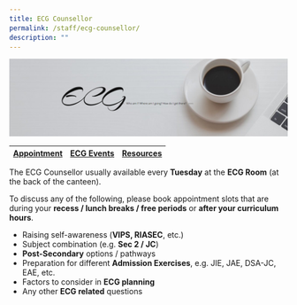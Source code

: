 ```yaml
---
title: ECG Counsellor
permalink: /staff/ecg-counsellor/
description: ""
---
```

![](/images/ECG.jpg)

| [Appointment](https://moeecg.appointeze.com/onlinelink/KathrineYang) 	| [ECG Events](https://www.myskillsfuture.gov.sg/content/student/en/secondary/education-guide/events.html) 	| [Resources](https://staging.dnskg7mp0u9ot.amplifyapp.com/ecg-resources/) 	|
|:---:	|:---:	|:---:	|

The ECG Counsellor usually available every **Tuesday** at the **ECG Room** (at the back of the canteen).

To discuss any of the following, please book appointment slots that are during your **recess / lunch breaks / free periods** or **after your curriculum hours**.

*   Raising self-awareness (**VIPS, RIASEC**, etc.)
*   Subject combination (e.g. **Sec 2 / JC**)
*   **Post-Secondary** options / pathways
*   Preparation for different **Admission Exercises**, e.g. JIE, JAE, DSA-JC, EAE, etc.
*   Factors to consider in **ECG planning**
*   Any other **ECG related** questions